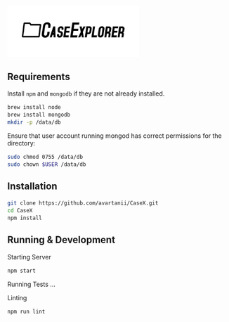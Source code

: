 <img src = "resources/Logo_Mockup_Option1.png" alt = "Logo" width = 300 />

## Requirements
Install `npm` and `mongodb` if they are not already installed.
```bash
brew install node
brew install mongodb
mkdir -p /data/db
```
Ensure that user account running mongod has correct permissions for the directory:

```bash
sudo chmod 0755 /data/db
sudo chown $USER /data/db
```

## Installation

```bash
git clone https://github.com/avartanii/CaseX.git
cd CaseX
npm install
```
## Running & Development

Starting Server
```bash
npm start
```
Running Tests
...

Linting
```bash
npm run lint
```
